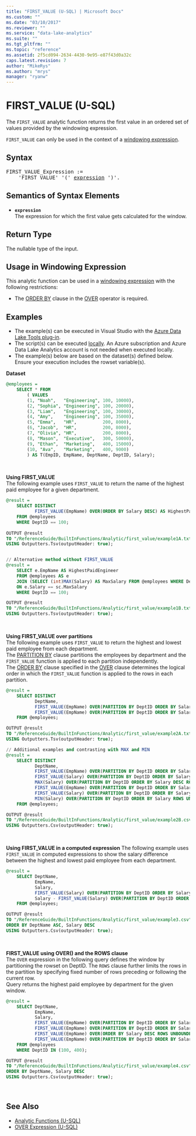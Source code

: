 ```yaml
---
title: "FIRST_VALUE (U-SQL) | Microsoft Docs"
ms.custom: ""
ms.date: "03/10/2017"
ms.reviewer: ""
ms.service: "data-lake-analytics"
ms.suite: ""
ms.tgt_pltfrm: ""
ms.topic: "reference"
ms.assetid: 2f5cd094-2634-4430-9e95-e87f43d0a32c
caps.latest.revision: 7
author: "MikeRys"
ms.author: "mrys"
manager: "ryanw"
---
```


# FIRST_VALUE (U-SQL)
The `FIRST_VALUE` analytic function returns the first value in an ordered set of values provided by the windowing expression. 

`FIRST_VALUE` can only be used in the context of a [windowing expression](over-expression-u-sql.md). 

## Syntax
<pre>
FIRST_VALUE_Expression := 
    'FIRST_VALUE' '(' <a href="#exp">expression</a> ')'.
</pre>

## Semantics of Syntax Elements 
* <a name="exp"></a>**`expression`**     
The expression for which the first value gets calculated for the window.

## Return Type 
The nullable type of the input. 

## Usage in Windowing Expression 
This analytic function can be used in a [windowing expression](over-expression-u-sql.md) with the following restrictions: 
* The [ORDER BY](over-expression-u-sql.md#OBC) clause in the [OVER](over-expression-u-sql.md) operator is required. 

## Examples
- The example(s) can be executed in Visual Studio with the [Azure Data Lake Tools plug-in](https://www.microsoft.com/download/details.aspx?id=49504).  
- The script(s) can be executed [locally](https://docs.microsoft.com/azure/data-lake-analytics/data-lake-analytics-data-lake-tools-local-run).  An Azure subscription and Azure Data Lake Analytics account is not needed when executed locally.
- The example(s) below are based on the dataset(s) defined below.  Ensure your execution includes the rowset variable(s).

**Dataset**  
```sql
@employees = 
    SELECT * FROM 
        ( VALUES
        (1, "Noah",   "Engineering", 100, 10000),
        (2, "Sophia", "Engineering", 100, 20000),
        (3, "Liam",   "Engineering", 100, 30000),
        (4, "Amy",    "Engineering", 100, 35000),
        (5, "Emma",   "HR",          200, 8000),
        (6, "Jacob",  "HR",          200, 8000),
        (7, "Olivia", "HR",          200, 8000),
        (8, "Mason",  "Executive",   300, 50000),
        (9, "Ethan",  "Marketing",   400, 15000),
        (10, "Ava",   "Marketing",   400, 9000) 
        ) AS T(EmpID, EmpName, DeptName, DeptID, Salary);
```
<br />


**Using FIRST_VALUE**  
The following example uses `FIRST_VALUE` to return the name of the highest paid employee for a given department.
```sql
@result =
    SELECT DISTINCT
           FIRST_VALUE(EmpName) OVER(ORDER BY Salary DESC) AS HighestPaidEngineer
    FROM @employees
    WHERE DeptID == 100;
   
OUTPUT @result
TO "/ReferenceGuide/BuiltInFunctions/Analytic/first_value/example1A.txt"
USING Outputters.Tsv(outputHeader: true);


// Alternative method without FIRST_VALUE
@result = 
    SELECT e.EmpName AS HighestPaidEngineer
    FROM @employees AS e
    JOIN (SELECT (int)MAX(Salary) AS MaxSalary FROM @employees WHERE DeptID == 100) AS sc
    ON e.Salary == sc.MaxSalary
    WHERE DeptID == 100;

OUTPUT @result
TO "/ReferenceGuide/BuiltInFunctions/Analytic/first_value/example1B.txt"
USING Outputters.Tsv(outputHeader: true);
```
<br />


**Using FIRST_VALUE over partitions**  
The following example uses `FIRST_VALUE` to return the highest and lowest paid employee from each department.   
The [PARTITION BY](over-expression-u-sql.md#OPBC) clause partitions the employees by department and the `FIRST_VALUE` function is applied to each partition independently.   
The [ORDER BY](over-expression-u-sql.md#OBC) clause specified in the [OVER](Over%20\(U-SQL\):%20Windowing%20Expression.md) clause determines the logical order in which the `FIRST_VALUE` function is applied to the rows in each partition.
```sql
@result =
    SELECT DISTINCT
           DeptName,
           FIRST_VALUE(EmpName) OVER(PARTITION BY DeptID ORDER BY Salary DESC) AS HighestPaidEmployeeByDept,
           FIRST_VALUE(EmpName) OVER(PARTITION BY DeptID ORDER BY Salary ASC) AS LowestPaidEmployeeByDept
    FROM @employees;

OUTPUT @result
TO "/ReferenceGuide/BuiltInFunctions/Analytic/first_value/example2A.txt"
USING Outputters.Tsv(outputHeader: true);

// Additional examples and contrasting with MAX and MIN
@result =
    SELECT DISTINCT
           DeptName,
           FIRST_VALUE(EmpName) OVER(PARTITION BY DeptID ORDER BY Salary DESC) AS HighestPaidEmployeePerDept,
           FIRST_VALUE(Salary) OVER(PARTITION BY DeptID ORDER BY Salary DESC) AS HighestSalaryPerDept,
           MAX(Salary) OVER(PARTITION BY DeptID ORDER BY Salary DESC ROWS UNBOUNDED PRECEDING) AS HighestSalaryPerDept2,
           FIRST_VALUE(EmpName) OVER(PARTITION BY DeptID ORDER BY Salary ASC) AS LowestPaidEmployeePerDept,
           FIRST_VALUE(Salary) OVER(PARTITION BY DeptID ORDER BY Salary ASC) AS LowestSalaryPerDept,
           MIN(Salary) OVER(PARTITION BY DeptID ORDER BY Salary ROWS UNBOUNDED PRECEDING) AS LowestSalaryPerDept2
    FROM @employees;

OUTPUT @result
TO "/ReferenceGuide/BuiltInFunctions/Analytic/first_value/example2B.csv"
USING Outputters.Csv(outputHeader: true);
```
<br />


**Using FIRST_VALUE in a computed expression**
The following example uses `FIRST_VALUE` in computed expressions to show the salary difference between the highest and lowest paid employee from each department.
```sql
@result =
    SELECT DeptName,
           EmpName,
           Salary,
           FIRST_VALUE(Salary) OVER(PARTITION BY DeptID ORDER BY Salary DESC) - Salary AS AmountUnderHighestPaidPerDept,
           Salary - FIRST_VALUE(Salary) OVER(PARTITION BY DeptID ORDER BY Salary ASC) AS AmountOverLowestPaidPerDept
    FROM @employees;

OUTPUT @result
TO "/ReferenceGuide/BuiltInFunctions/Analytic/first_value/example3.csv"
ORDER BY DeptName ASC, Salary DESC
USING Outputters.Csv(outputHeader: true);
```
<br />

**FIRST_VALUE using OVER() and the ROWS clause**  
The `OVER` expression in the following query defines the window by partitioning the rowset on DeptID. 
The `ROWS` clause further limits the rows in the partition by specifying fixed number of rows preceding or following the current row.  
Query returns the highest paid employee by department for the given window.
```sql
@result =
    SELECT DeptName,
           EmpName,
           Salary,
           FIRST_VALUE(EmpName) OVER(PARTITION BY DeptID ORDER BY Salary DESC ROWS BETWEEN 2 PRECEDING AND CURRENT ROW) AS threeRowWindow_2PriorAndCurrent_ByDeptID,
           FIRST_VALUE(EmpName) OVER(PARTITION BY DeptID ORDER BY Salary DESC ROWS BETWEEN 1 PRECEDING AND 1 FOLLOWING) AS threeRowWindow_1Prior_Current_1Following_ByDeptID,
           FIRST_VALUE(EmpName) OVER(ORDER BY Salary DESC ROWS UNBOUNDED PRECEDING) AS rollingWindow_allRows,
           FIRST_VALUE(EmpName) OVER(PARTITION BY DeptID ORDER BY Salary DESC ROWS UNBOUNDED PRECEDING) AS rollingWindow_ByDeptID
    FROM @employees
    WHERE DeptID IN (100, 400);

OUTPUT @result
TO "/ReferenceGuide/BuiltInFunctions/Analytic/first_value/example4.csv"
ORDER BY DeptName, Salary DESC
USING Outputters.Csv(outputHeader: true);
```
<br />


## See Also 
* [Analytic Functions (U-SQL)](analytic-functions-u-sql.md)  
* [OVER Expression (U-SQL)](over-expression-u-sql.md) 


